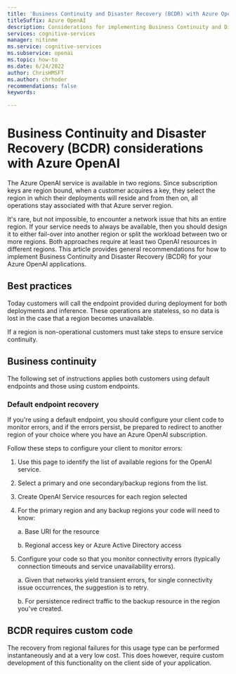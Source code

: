 ```yaml
---
title: 'Business Continuity and Disaster Recovery (BCDR) with Azure OpenAI'
titleSuffix: Azure OpenAI
description: Considerations for implementing Business Continuity and Disaster Recovery (BCDR) with Azure OpenAI 
services: cognitive-services
manager: nitinme
ms.service: cognitive-services
ms.subservice: openai
ms.topic: how-to
ms.date: 6/24/2022
author: ChrisHMSFT
ms.author: chrhoder
recommendations: false
keywords: 

---
```


# Business Continuity and Disaster Recovery (BCDR) considerations with Azure OpenAI

The Azure OpenAI service is available in two regions. Since subscription keys are region bound, when a customer acquires a key, they select the region in which their deployments will reside and from then on, all operations stay associated with that Azure server region.  

It's rare, but not impossible, to encounter a network issue that hits an entire region. If your service needs to always be available, then you should design it to either fail-over into another region or split the workload between two or more regions. Both approaches require at least two OpenAI resources in different regions. This article provides general recommendations for how to implement  Business Continuity and Disaster Recovery (BCDR) for your Azure OpenAI applications.

## Best practices

Today customers will call the endpoint provided during deployment for both deployments and inference. These operations are stateless, so no data is lost in the case that a region becomes unavailable.  

If a region is non-operational customers must take steps to ensure service continuity.

## Business continuity

The following set of instructions applies both customers using default endpoints and those using custom endpoints.

### Default endpoint recovery

If you're using a default endpoint, you should configure your client code to monitor errors, and if the errors persist, be prepared to redirect to another region of your choice where you have an Azure OpenAI subscription.

Follow these steps to configure your client to monitor errors:

1. Use this page to identify the list of available regions for the OpenAI service.

2. Select a primary and one secondary/backup regions from the list.

3. Create OpenAI Service resources for each region selected

4. For the primary region and any backup regions your code will need to know:

      a. Base URI for the resource

      b. Regional access key or Azure Active Directory access

5. Configure your code so that you monitor connectivity errors (typically connection timeouts and service unavailability errors).  

      a. Given that networks yield transient errors, for single connectivity issue occurrences, the suggestion is to retry.  

      b. For persistence redirect traffic to the backup resource in the region you've created.

## BCDR requires custom code

The recovery from regional failures for this usage type can be performed instantaneously and at a very low cost. This does however, require custom development of this functionality on the client side of your application.